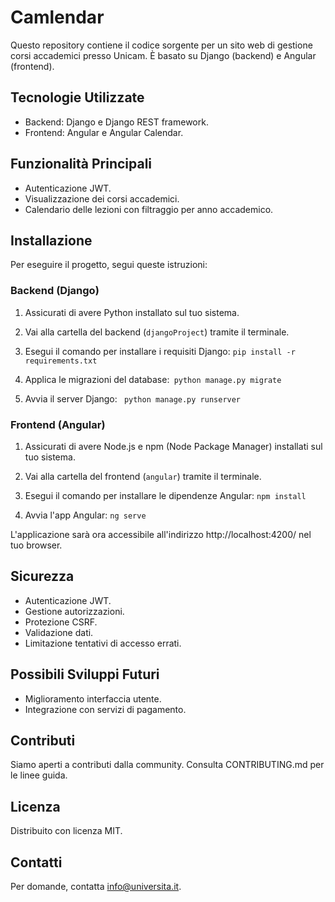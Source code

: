 # Camlendar

Questo repository contiene il codice sorgente per un sito web di gestione corsi accademici presso Unicam. È basato su Django (backend) e Angular (frontend).

## Tecnologie Utilizzate

- Backend: Django e Django REST framework.
- Frontend: Angular e Angular Calendar.

## Funzionalità Principali

- Autenticazione JWT.
- Visualizzazione dei corsi accademici.
- Calendario delle lezioni con filtraggio per anno accademico.

## Installazione

Per eseguire il progetto, segui queste istruzioni:

### Backend (Django)

1. Assicurati di avere Python installato sul tuo sistema.

2. Vai alla cartella del backend (`djangoProject`) tramite il terminale.

3. Esegui il comando per installare i requisiti Django: `pip install -r requirements.txt`

4. Applica le migrazioni del database:` python manage.py migrate`

5. Avvia il server Django: ` python manage.py runserver`

### Frontend (Angular)

1. Assicurati di avere Node.js e npm (Node Package Manager) installati sul tuo sistema.

2. Vai alla cartella del frontend (`angular`) tramite il terminale.

3. Esegui il comando per installare le dipendenze Angular: `npm install`

4. Avvia l'app Angular: `ng serve`

L'applicazione sarà ora accessibile all'indirizzo http://localhost:4200/ nel tuo browser.

## Sicurezza

- Autenticazione JWT.
- Gestione autorizzazioni.
- Protezione CSRF.
- Validazione dati.
- Limitazione tentativi di accesso errati.

## Possibili Sviluppi Futuri

- Miglioramento interfaccia utente.
- Integrazione con servizi di pagamento.

## Contributi

Siamo aperti a contributi dalla community. Consulta CONTRIBUTING.md per le linee guida.

## Licenza

Distribuito con licenza MIT.

## Contatti

Per domande, contatta info@universita.it.
